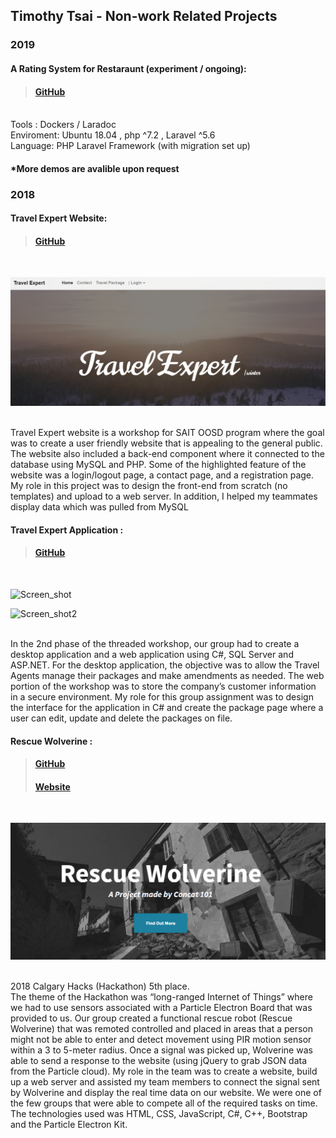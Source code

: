 ##  Timothy Tsai  - Non-work Related Projects 

###    2019    

#### A Rating System for Restaraunt (experiment / ongoing): 	
> #### [GitHub](https://github.com/timothy0217/rating_system)
<br>
Tools : Dockers / Laradoc
<br>
Enviroment: Ubuntu 18.04 , php ^7.2 , Laravel ^5.6
<br>
Language: PHP Laravel Framework (with migration set up)
<br>


#### *More demos are avalible upon request



###   2018    

#### Travel Expert Website: 	
> #### [GitHub](https://github.com/timothy0217/Travel_Expert_Website)
<br>

![Screen_shot](https://github.com/timothy0217/Travel_Expert_Website/blob/master/screen_shot3.PNG)


<br>
Travel Expert website is a workshop for SAIT OOSD program where the goal was to create a user friendly website that is appealing to the general public. The website also included a back-end component where it connected to the database using MySQL and PHP. Some of the highlighted feature of the website was a login/logout page, a contact page, and a registration page. My role in this project was to design the front-end from scratch (no templates) and upload to a web server. In addition, I helped my teammates display data which was pulled from MySQL
<br>

#### Travel Expert Application : 	
> ####  [GitHub](https://github.com/timothy0217/Travel_Expert_Application)
<br>

![Screen_shot](https://github.com/timothy0217/Travel_Expert_Application/blob/master/screen_shot1.PNG)

![Screen_shot2](https://github.com/timothy0217/Travel_Expert_Application/blob/master/screen_shot2.PNG)

<br>
In the 2nd phase of the threaded workshop, our group had to create a desktop application and a web application using C#, SQL Server and ASP.NET. For the desktop application, the objective was to allow the Travel Agents manage their packages and make amendments as needed. The web portion of the workshop was to store the company’s customer information in a secure environment. My role for this group assignment was to design the interface for the application in C# and create the package page where a user can edit, update and delete the packages on file.
<br>

#### Rescue Wolverine :
> ####  [GitHub](https://github.com/timothy0217/Hackathon2018)
> ####  [Website](http://concat101.tech/)
<br>

![Screen_shot](https://github.com/timothy0217/Hackathon2018/blob/master/Screen_shot1.PNG)

<br>
2018 Calgary Hacks (Hackathon) 5th place.<br>
The theme of the Hackathon was “long-ranged Internet of Things” where we had to use sensors associated with a Particle Electron Board that was provided to us. Our group created a functional rescue robot (Rescue Wolverine) that was remoted controlled and placed in areas that a person might not be able to enter and detect movement using PIR motion sensor within a 3 to 5-meter radius. Once a signal was picked up, Wolverine was able to send a response to the website (using jQuery to grab JSON data from the Particle cloud). My role in the team was to create a website, build up a web server and assisted my team members to connect the signal sent by Wolverine and display the real time data on our website. We were one of the few groups that were able to compete all of the required tasks on time. The technologies used was HTML, CSS, JavaScript, C#, C++, Bootstrap and the Particle Electron Kit.
<br>


